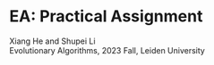 # EA: Practical Assignment
Xiang He and Shupei Li\
Evolutionary Algorithms, 2023 Fall, Leiden University
